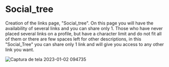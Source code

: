 # Social_tree
Creation of the links page, "Social_tree". 
On this page you will have the availability of several links and you can share only 1. Those who have never placed several links on a profile, but have a character limit and do not fit all of them or there are few spaces left for other descriptions, in this "Social_Tree" you can share only 1 link and will give you access to any other link you want.

![Captura de tela 2023-01-02 094735](https://user-images.githubusercontent.com/117602073/210236870-c097dca8-f9de-4489-8c0a-cdd73f295f0a.png)

